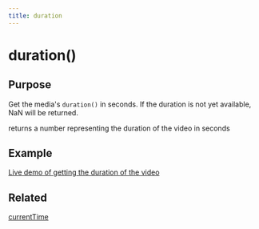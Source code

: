 ```yaml
---
title: duration
---
```

# duration() #

## Purpose ##

Get the media's `duration()` in seconds. If the duration is not yet available, NaN will be returned.

returns a number representing the duration of the video in seconds

## Example ##

[Live demo of getting the duration of the video](http://jsfiddle.net/popcornjs/Z4Z37/)

## Related ##

[currentTime](#currentTime)

